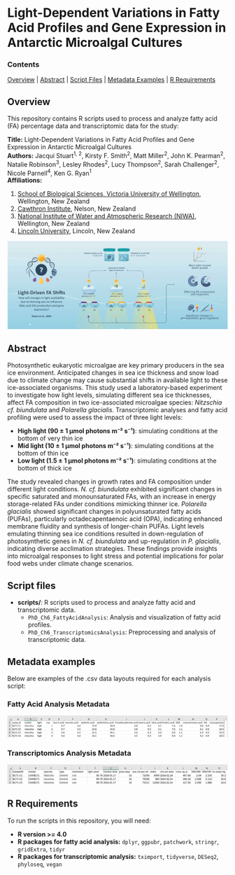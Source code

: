 # Light-Dependent Variations in Fatty Acid Profiles and Gene Expression in Antarctic Microalgal Cultures

### Contents
[Overview](#overview)   |   [Abstract](#abstract)   |   [Script Files](#script-files)   |   [Metadata Examples](#metadata-examples)   |   [R Requirements](#r-requirements)
  
## Overview
This repository contains R scripts used to process and analyze fatty acid (FA) percentage data and transcriptomic data for the study:

**Title:** Light-Dependent Variations in Fatty Acid Profiles and Gene Expression in Antarctic Microalgal Cultures  
**Authors:** Jacqui Stuart<sup>1, 2</sup>, Kirsty F. Smith<sup>2</sup>, Matt Miller<sup>2</sup>, John K. Pearman<sup>2</sup>, Natalie Robinson<sup>3</sup>, Lesley Rhodes<sup>2</sup>, Lucy Thompson<sup>2</sup>, Sarah Challenger<sup>2</sup>, Nicole Parnell<sup>4</sup>, Ken G. Ryan<sup>1</sup>  
**Affiliations:**  
1. [School of Biological Sciences, Victoria University of Wellington](https://www.victoria.ac.nz/sbs), Wellington, New Zealand  
2. [Cawthron Institute](https://www.cawthron.org.nz), Nelson, New Zealand  
3. [National Institute of Water and Atmospheric Research (NIWA)](https://www.niwa.co.nz), Wellington, New Zealand  
4. [Lincoln University](https://www.lincoln.ac.nz), Lincoln, New Zealand

![Graphical abstract for experiment](PhD_Ch6_GraphicalAbstract-sml.png)

## Abstract
Photosynthetic eukaryotic microalgae are key primary producers in the sea ice environment. Anticipated changes in sea ice thickness and snow load due to climate change may cause substantial shifts in available light to these ice-associated organisms. This study used a laboratory-based experiment to investigate how light levels, simulating different sea ice thicknesses, affect FA composition in two ice-associated microalgae species: *Nitzschia cf. biundulata* and *Polarella glacialis*. Transcriptomic analyses and fatty acid profiling were used to assess the impact of three light levels:  
- **High light (90 ± 1 μmol photons m⁻² s⁻¹)**: simulating conditions at the bottom of very thin ice  
- **Mid light (10 ± 1 μmol photons m⁻² s⁻¹)**: simulating conditions at the bottom of thin ice  
- **Low light (1.5 ± 1 μmol photons m⁻² s⁻¹)**: simulating conditions at the bottom of thick ice  

The study revealed changes in growth rates and FA composition under different light conditions. *N. cf. biundulata* exhibited significant changes in specific saturated and monounsaturated FAs, with an increase in energy storage-related FAs under conditions mimicking thinner ice. *Polarella glacialis* showed significant changes in polyunsaturated fatty acids (PUFAs), particularly octadecapentaenoic acid (OPA), indicating enhanced membrane fluidity and synthesis of longer-chain PUFAs. Light levels emulating thinning sea ice conditions resulted in down-regulation of photosynthetic genes in *N. cf. biundulata* and up-regulation in *P. glacialis*, indicating diverse acclimation strategies. These findings provide insights into microalgal responses to light stress and potential implications for polar food webs under climate change scenarios.

## Script files
- **scripts/**: R scripts used to process and analyze fatty acid and transcriptomic data.
    - `PhD_Ch6_FattyAcidAnalysis`: Analysis and visualization of fatty acid profiles.
    - `PhD_Ch6_TranscriptomicsAnalysis`: Preprocessing and analysis of transcriptomic data.

## Metadata examples
Below are examples of the .csv data layouts required for each analysis script:

### Fatty Acid Analysis Metadata
![Example of fatty acid analysis data layout](PhD_Ch6_FattyAcidAnalysis_csv-example.png)

### Transcriptomics Analysis Metadata
![Example of transcriptomic analysis data layout](PhD_Ch6_TranscriptomicsAnalysis_metadata-example.png)

## R Requirements
To run the scripts in this repository, you will need:
- **R version >= 4.0**
- **R packages for fatty acid analysis:** `dplyr`, `ggpubr`, `patchwork`, `stringr`, `gridExtra`, `tidyr`
- **R packages for transcriptomic analysis:** `tximport`, `tidyverse`, `DESeq2`, `phyloseq`, `vegan`

